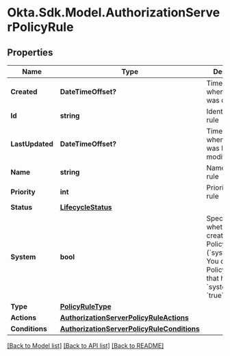 # Okta.Sdk.Model.AuthorizationServerPolicyRule

## Properties

Name | Type | Description | Notes
------------ | ------------- | ------------- | -------------
**Created** | **DateTimeOffset?** | Timestamp when the rule was created | [optional] [readonly] 
**Id** | **string** | Identifier for the rule | [optional] 
**LastUpdated** | **DateTimeOffset?** | Timestamp when the rule was last modified | [optional] [readonly] 
**Name** | **string** | Name of the rule | [optional] 
**Priority** | **int** | Priority of the rule | [optional] 
**Status** | [**LifecycleStatus**](LifecycleStatus.md) |  | [optional] 
**System** | **bool** | Specifies whether Okta created the Policy Rule (&#x60;system&#x3D;true&#x60;). You can&#39;t delete Policy Rules that have &#x60;system&#x60; set to &#x60;true&#x60;. | [optional] [default to false]
**Type** | [**PolicyRuleType**](PolicyRuleType.md) |  | [optional] 
**Actions** | [**AuthorizationServerPolicyRuleActions**](AuthorizationServerPolicyRuleActions.md) |  | [optional] 
**Conditions** | [**AuthorizationServerPolicyRuleConditions**](AuthorizationServerPolicyRuleConditions.md) |  | [optional] 

[[Back to Model list]](../README.md#documentation-for-models) [[Back to API list]](../README.md#documentation-for-api-endpoints) [[Back to README]](../README.md)

